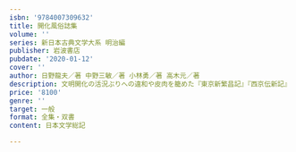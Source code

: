 ```yaml
---
isbn: '9784007309632'
title: 開化風俗誌集
volume: ''
series: 新日本古典文学大系 明治編
publisher: 岩波書店
pubdate: '2020-01-12'
cover: ''
author: 日野龍夫／著 中野三敏／著 小林勇／著 高木元／著
description: 文明開化の活況ぶりへの違和や皮肉を籠めた『東京新繁昌記』『西京伝新記』『怪化百物語』の三編。
price: '8100'
genre: ''
target: 一般
format: 全集・双書
content: 日本文学総記

---
```

